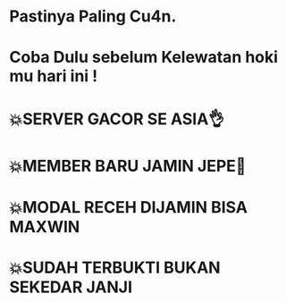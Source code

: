 # Pastinya Paling Cu4n.
# Coba Dulu sebelum Kelewatan hoki mu hari ini !
# 💥SERVER GACOR SE ASIA👌
# 💥MEMBER BARU JAMIN JEPE💯
# 💥MODAL RECEH DIJAMIN BISA MAXWIN
# 💥SUDAH TERBUKTI BUKAN SEKEDAR JANJI
